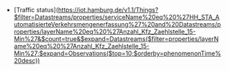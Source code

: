 - [Traffic status](https://iot.hamburg.de/v1.1/Things?$filter=Datastreams/properties/serviceName%20eq%20%27HH_STA_AutomatisierteVerkehrsmengenerfassung%27%20and%20Datastreams/properties/layerName%20eq%20%27Anzahl_Kfz_Zaehlstelle_15-Min%27&$count=true&$expand=Datastreams($filter=properties/layerName%20eq%20%27Anzahl_Kfz_Zaehlstelle_15-Min%27;$expand=Observations($top=10;$orderby=phenomenonTime%20desc))